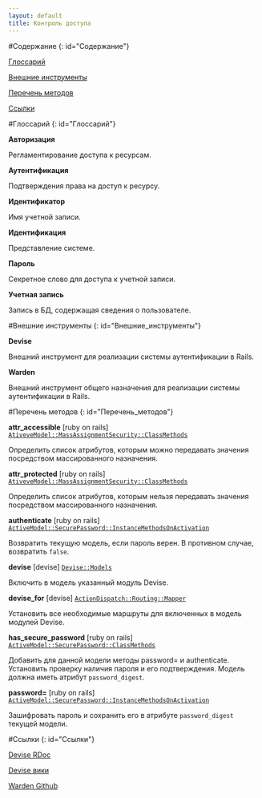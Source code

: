 ```yaml
---
layout: default
title: Контроль доступа
---
```


#Содержание
{: id="Содержание"}

[Глоссарий](#Глоссарий)

[Внешние инструменты](#Внешние_инструменты)

[Перечень методов](#Перечень_методов)

[Ссылки](#Ссылки)

#Глоссарий
{: id="Глоссарий"}

**Авторизация**

Регламентирование доступа к ресурсам.

**Аутентификация**

Подтверждения права на доступ к ресурсу.

**Идентификатор**

Имя учетной записи.

**Идентификация**

Представление системе.

**Пароль**

Секретное слово для доступа к учетной записи.

**Учетная запись**

Запись в БД, содержащая сведения о пользователе.

#Внешние инструменты
{: id="Внешние_инструменты"}

**Devise**

Внешний инструмент для реализации системы аутентификации в Rails.

**Warden**

Внешний инструмент общего назначения для реализации системы аутентификации в Rails.

#Перечень методов
{: id="Перечень_методов"}

**attr_accessible** \[ruby on rails\] [`AtiveveModel::MassAssignmentSecurity::ClassMethods`](http://rdoc.info/gems/activemodel/ActiveModel/MassAssignmentSecurity/ClassMethods)

Определить список атрибутов, которым можно передавать значения посредством массированного назначения.

**attr_protected** \[ruby on rails\] [`AtiveveModel::MassAssignmentSecurity::ClassMethods`](http://rdoc.info/gems/activemodel/ActiveModel/MassAssignmentSecurity/ClassMethods)

Определить список атрибутов, которым нельзя передaвать значения посредством массированного назначения.

**authenticate** \[ruby on rails\] [`ActiveModel::SecurePassword::InstanceMethodsOnActivation`](http://rdoc.info/gems/activemodel/ActiveModel/SecurePassword/InstanceMethodsOnActivation)

Возвратить текущую модель, если пароль верен. В противном случае, возвратить `false`.

**devise** \[devise\] [`Devise::Models`](http://rdoc.info/gems/devise/Devise/Models)

Включить в модель указанный модуль Devise.

**devise_for** \[devise\] [`ActionDispatch::Routing::Mapper`](http://rdoc.info/gems/devise/ActionDispatch/Routing/Mapper)

Установить все необходимые маршруты для включенных в модель модулей Devise.

**has_secure_password** \[ruby on rails\] [`ActiveModel::SecurePassword::ClassMethods`](http://rdoc.info/gems/activemodel/ActiveModel/SecurePassword/ClassMethods)

Добавить для данной модели методы password= и authenticate. Установить проверку наличия пароля и его подтверждения. Модель должна иметь атрибут `password_digest`.

**password=** \[ruby on rails\] [`ActiveModel::SecurePassword::InstanceMethodsOnActivation`](http://rdoc.info/gems/activemodel/ActiveModel/SecurePassword/InstanceMethodsOnActivation)

Зашифровать пароль и сохранить его в атрибуте `password_digest` текущей модели.

#Ссылки
{: id="Ссылки"}

[Devise RDoc](http://rubydoc.info/gems/devise/frames)

[Devise вики](https://github.com/plataformatec/devise/wiki)

[Warden Github](https://github.com/hassox/warden)
